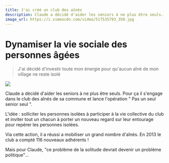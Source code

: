 ```yaml
---
title: J'ai créé un club des aînés
description: Claude a décidé d'aider les seniors à ne plus être seuls. Pour ça il s'engage dans le club des aînés de sa commune et lance l'opération "Pas un seul senior seul".
image_url: https://i.vimeocdn.com/video/517535793_350.jpg
---
```


# Dynamiser la vie sociale des personnes âgées

> J'ai décidé d'investir toute mon énergie pour qu'aucun aîné de mon village ne reste isolé

[![](https://i.vimeocdn.com/video/517535793_640.jpg)](https://player.vimeo.com/video/126929345)

Claude a décidé d'aider les seniors à ne plus être seuls. Pour ça il s'engage dans le club des aînés de sa commune et lance l'opération " Pas un seul senior seul ".

L'idée : solliciter les personnes isolées à participer à la vie collective du club et inviter tout un chacun à porter un nouveau regard sur leur entourage pour repérer les personnes isolées.

Via cette action, il a réussi a mobiliser un grand nombre d'aînés. En 2013 le club a compté 116 nouveaux adhérents !

Mais pour Claude, "ce problème de la solitude devrait devenir un problème politique"...

